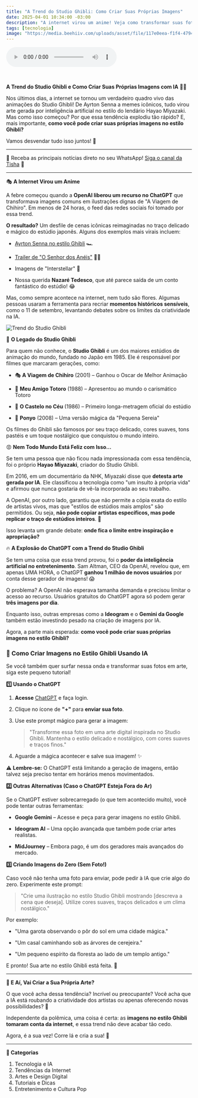 ```yaml
---
title: "A Trend do Studio Ghibli: Como Criar Suas Próprias Imagens"
date: 2025-04-01 10:34:00 -03:00
description: "A internet virou um anime! Veja como transformar suas fotos no estilo Studio Ghibli com IA e surfe na trend do momento. 🎨✨"
tags: [tecnologia]
image: "https://media.beehiiv.com/uploads/asset/file/117e0eea-f1f4-4794-8935-75520640c1de/Copy_of_media_kit_update_diario__3___1___1_.jpg"
---
```


<audio id="player-audio" controls="">
<source src="./audio/a-trend-do-studio-ghibli-p1.mp3" type="audio/mpeg" />
Seu navegador não suporta áudio.
</audio>
<p><br /></p>

 **A Trend do Studio Ghibli e Como Criar Suas Próprias Imagens com IA** 🎨✨

Nos últimos dias, a internet se tornou um verdadeiro quadro vivo das animações do Studio Ghibli! De Ayrton Senna a memes icônicos, tudo virou arte gerada por inteligência artificial no estilo do lendário Hayao Miyazaki. Mas como isso começou? Por que essa tendência explodiu tão rápido? E, mais importante, **como você pode criar suas próprias imagens no estilo Ghibli?**

Vamos desvendar tudo isso juntos! 👀

---

🌟 Receba as principais notícias direto no seu WhatsApp! <a href="https://www.whatsapp.com/channel/0029VaiPYBPLo4heVf0U3u2d" target="_blank" rel="noopener noreferrer">Siga o canal da Tisha</a> 📲

---


 🎭 **A Internet Virou um Anime**

A febre começou quando a **OpenAI liberou um recurso no ChatGPT** que transformava imagens comuns em ilustrações dignas de "A Viagem de Chihiro". Em menos de 24 horas, o feed das redes sociais foi tomado por essa trend.

**O resultado?** Um desfile de cenas icônicas reimaginadas no traço delicado e mágico do estúdio japonês. Alguns dos exemplos mais virais incluem:

-   [Ayrton Senna no estilo Ghibli](https://x.com/ODaniGeek/status/1905040616880300523) 🏎️
    
-   [Trailer de "O Senhor dos Anéis"](https://x.com/PJaccetturo/status/1905151190872309907) 🧙‍♂️
    
-   Imagens de "Interstellar" 🌌
    
-   Nossa querida **Nazaré Tedesco**, que até parece saída de um conto fantástico do estúdio! 😂
    

Mas, como sempre acontece na internet, nem tudo são flores. Algumas pessoas usaram a ferramenta para recriar **momentos históricos sensíveis**, como o 11 de setembro, levantando debates sobre os limites da criatividade na IA.

![Trend do Studio Ghibli](https://media.beehiiv.com/uploads/asset/file/117e0eea-f1f4-4794-8935-75520640c1de/Copy_of_media_kit_update_diario__3___1___1_.jpg)

 🎥 **O Legado do Studio Ghibli**

Para quem não conhece, o **Studio Ghibli** é um dos maiores estúdios de animação do mundo, fundado no Japão em 1985. Ele é responsável por filmes que marcaram gerações, como:

-   🎭 **A Viagem de Chihiro** (2001) – Ganhou o Oscar de Melhor Animação
    
-   🏡 **Meu Amigo Totoro** (1988) – Apresentou ao mundo o carismático Totoro
    
-   🏰 **O Castelo no Céu** (1986) – Primeiro longa-metragem oficial do estúdio
    
-   🌊 **Ponyo** (2008) – Uma versão mágica da "Pequena Sereia"
    

Os filmes do Ghibli são famosos por seu traço delicado, cores suaves, tons pastéis e um toque nostálgico que conquistou o mundo inteiro.

 😡 **Nem Todo Mundo Está Feliz com Isso…**

Se tem uma pessoa que não ficou nada impressionada com essa tendência, foi o próprio **Hayao Miyazaki**, criador do Studio Ghibli.

Em 2016, em um documentário da NHK, Miyazaki disse que **detesta arte gerada por IA**. Ele classificou a tecnologia como "um insulto à própria vida" e afirmou que nunca gostaria de vê-la incorporada ao seu trabalho.

A OpenAI, por outro lado, garantiu que não permite a cópia exata do estilo de artistas vivos, mas que "estilos de estúdios mais amplos" são permitidos. Ou seja, **não pode copiar artistas específicos, mas pode replicar o traço de estúdios inteiros**. 🤨

Isso levanta um grande debate: **onde fica o limite entre inspiração e apropriação?**

 🔥 **A Explosão do ChatGPT com a Trend do Studio Ghibli**

Se tem uma coisa que essa trend provou, foi o **poder da inteligência artificial no entretenimento**. Sam Altman, CEO da OpenAI, revelou que, em apenas UMA HORA, o ChatGPT **ganhou 1 milhão de novos usuários** por conta desse gerador de imagens! 😱

O problema? A OpenAI não esperava tamanha demanda e precisou limitar o acesso ao recurso. Usuários gratuitos do ChatGPT agora só podem gerar **três imagens por dia**.

Enquanto isso, outras empresas como a **Ideogram** e o **Gemini da Google** também estão investindo pesado na criação de imagens por IA.

Agora, a parte mais esperada: **como você pode criar suas próprias imagens no estilo Ghibli?**



### **📌 Como Criar Imagens no Estilo Ghibli Usando IA**

Se você também quer surfar nessa onda e transformar suas fotos em arte, siga este pequeno tutorial!

 **1️⃣ Usando o ChatGPT**

1.  **Acesse** [ChatGPT](https://chat.openai.com) e faça login.
    
2.  Clique no ícone de **"+"** para **enviar sua foto**.
    
3.  Use este prompt mágico para gerar a imagem:
    
    > "Transforme essa foto em uma arte digital inspirada no Studio Ghibli. Mantenha o estilo delicado e nostálgico, com cores suaves e traços finos."
    
4.  Aguarde a mágica acontecer e salve sua imagem! ✨
    

⚠️ **Lembre-se:** O ChatGPT está limitando a geração de imagens, então talvez seja preciso tentar em horários menos movimentados.

 **2️⃣ Outras Alternativas (Caso o ChatGPT Esteja Fora do Ar)**

Se o ChatGPT estiver sobrecarregado (o que tem acontecido muito), você pode tentar outras ferramentas:

-   **Google Gemini** – Acesse e peça para gerar imagens no estilo Ghibli.
    
-   **Ideogram AI** – Uma opção avançada que também pode criar artes realistas.
    
-   **MidJourney** – Embora pago, é um dos geradores mais avançados do mercado.
    

 **3️⃣ Criando Imagens do Zero (Sem Foto!)**

Caso você não tenha uma foto para enviar, pode pedir à IA que crie algo do zero. Experimente este prompt:

> "Crie uma ilustração no estilo Studio Ghibli mostrando [descreva a cena que deseja]. Utilize cores suaves, traços delicados e um clima nostálgico."

Por exemplo:

-   "Uma garota observando o pôr do sol em uma cidade mágica."
    
-   "Um casal caminhando sob as árvores de cerejeira."
    
-   "Um pequeno espírito da floresta ao lado de um templo antigo."
    

E pronto! Sua arte no estilo Ghibli está feita. 🎨

---

 **💬 E Aí, Vai Criar a Sua Própria Arte?**

O que você acha dessa tendência? Incrível ou preocupante? Você acha que a IA está roubando a criatividade dos artistas ou apenas oferecendo novas possibilidades? 🤔

Independente da polêmica, uma coisa é certa: as **imagens no estilo Ghibli tomaram conta da internet**, e essa trend não deve acabar tão cedo.

Agora, é a sua vez! Corre lá e cria a sua! 🚀
 
---

**📌 Categorias**

1.  Tecnologia e IA
2.  Tendências da Internet
3.  Artes e Design Digital
4.  Tutoriais e Dicas
5.  Entretenimento e Cultura Pop
